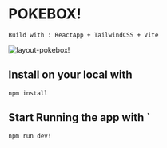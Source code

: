 # POKEBOX!
` Build with : ReactApp + TailwindCSS + Vite `

![layout-pokebox!](https://user-images.githubusercontent.com/74296102/183301950-59021417-3ccb-477b-8fac-47199ed55236.png)


## Install on your local with
```
npm install
```

## Start Running the app with `
``` 
npm run dev!
```
